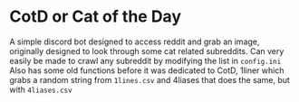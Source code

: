 # CotD or Cat of the Day

A simple discord bot designed to access reddit and grab an image, originally designed to look through some cat related subreddits. Can very easily be made to crawl any subreddit by modifying the list in `config.ini`
Also has some old functions before it was dedicated to CotD, 1liner which grabs a random string from `1lines.csv` and 4liases that does the same, but with `4liases.csv`
